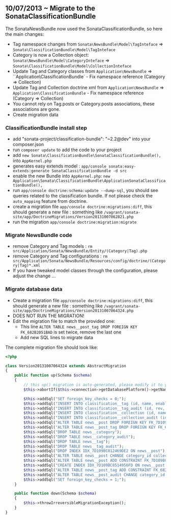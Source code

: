 ## 10/07/2013 ~ Migrate to the SonataClassificationBundle

The SonataNewsBundle now used the SonataClassificationBundle, so here the main changes:

* Tag namespace changes from ``Sonata\NewsBundle\Model\TagInteface`` => ``Sonata\ClassificationBundle\Model\TagInteface``
* Category is now a Collection object:  ``Sonata\NewsBundle\Model\CategoryInteface`` => ``Sonata\ClassificationBundle\Model\CollectionInteface``
* Update Tag and Category classes from ``Application\NewsBundle`` => ``Application\ClassificationBundle` - Fix namespace reference (Category => Collection)
* Update Tag and Collection doctrine xml from ``Application\NewsBundle`` => ``Application\ClassificationBundle`` - Fix namespace reference (Category => Collection)
* You cannot rely on Tag.posts or Category.posts associations, these associations are gone.
* Create migration data

### ClassificationBundle install step

* add "sonata-project/classification-bundle": "~2.2@dev" into your composer.json
* run ``composer update`` to add the code to your project
* add ``new Sonata\ClassificationBundle\SonataClassificationBundle(),`` into ``AppKernel.php``
* generates easy extends model : ``app/console sonata:easy-extends:generate SonataClassificationBundle -d src``
* enable the new Bundle into ``AppKernel.php``: ``new Application\Sonata\ClassificationBundle\ApplicationSonataClassificationBundle(),``
* run ``app/console doctrine:schema:update --dump-sql``, you should see queries related to the classification bundle. If not please check the ``auto_mapping`` feature from doctrine.
* create a migration file ``app/console doctrine:migrations:diff``, this should generate a new file : something like ``/vagrant/sonata-site/app/DoctrineMigrations/Version20131007062821.php``
* run the migration ``app/console doctrine:migration:migrate``

### Migrate NewsBundle code

* remove Category and Tag models : ``rm src/Application/Sonata/NewsBundle/Entity/(Category|Tag).php``
* remove Category and Tag configurations : ``rm src/Application/Sonata/NewsBundle/Resources/config/doctrine/(Category|Tag)*.xml``
* If you have tweaked model classes through the configuration, please adjust the change ...

### Migrate database data

* Create a migration file ``app/console doctrine:migrations:diff``, this should generate a new file : something like ``/vagrant/sonata-site/app/DoctrineMigrations/Version20131007064324.php``
* DOES NOT RUN THE MIGRATION!
* Edit the migration file to match the provided one:
    * This line ``ALTER TABLE news__post_tag DROP FOREIGN KEY FK_682B2051BAD`` is set twice, remove the last one
    * Add new SQL lines to migrate data
  
The complete migration file should look like:

```php
<?php

class Version20131007064324 extends AbstractMigration
{
    public function up(Schema $schema)
    {
        // this up() migration is auto-generated, please modify it to your needs
        $this->abortIf($this->connection->getDatabasePlatform()->getName() != "mysql", "Migration can only be executed safely on 'mysql'.");

        $this->addSql("SET foreign_key_checks = 0;");
        $this->addSql("INSERT INTO classification__tag (id, name, enabled, slug, created_at, updated_at) SELECT * from news__tag");
        $this->addSql("INSERT INTO classification__tag_audit (id, rev, name, enabled, slug, created_at, updated_at, revtype) SELECT * from news__tag_audit");
        $this->addSql("INSERT INTO classification__collection (id, name, enabled, slug, description, created_at, updated_at) SELECT id, name, enabled, slug, description, created_at, updated_at FROM news__category;");
        $this->addSql("INSERT INTO classification__collection_audit (id, rev, name, enabled, slug, description, created_at, updated_at, revtype) SELECT id, rev, name, enabled, slug, description, created_at, updated_at, revtype FROM news__category_audit;");
        $this->addSql("ALTER TABLE news__post DROP FOREIGN KEY FK_7D109BC812469DE2");
        $this->addSql("ALTER TABLE news__post_tag DROP FOREIGN KEY FK_682B2051BAD26311");
        $this->addSql("DROP TABLE news__category");
        $this->addSql("DROP TABLE news__category_audit");
        $this->addSql("DROP TABLE news__tag");
        $this->addSql("DROP TABLE news__tag_audit");
        $this->addSql("DROP INDEX IDX_7D109BC812469DE2 ON news__post");
        $this->addSql("ALTER TABLE news__post CHANGE category_id collection_id INT DEFAULT NULL");
        $this->addSql("ALTER TABLE news__post ADD CONSTRAINT FK_7D109BC8514956FD FOREIGN KEY (collection_id) REFERENCES classification__collection (id)");
        $this->addSql("CREATE INDEX IDX_7D109BC8514956FD ON news__post (collection_id)");
        $this->addSql("ALTER TABLE news__post_tag ADD CONSTRAINT FK_682B2051BAD26311 FOREIGN KEY (tag_id) REFERENCES classification__tag (id)");
        $this->addSql("ALTER TABLE news__post_audit CHANGE category_id collection_id INT DEFAULT NULL");
        $this->addSql("SET foreign_key_checks = 1;");
    }

    public function down(Schema $schema)
    {
        $this->throwIrreversibleMigrationException();
    }
}

```

